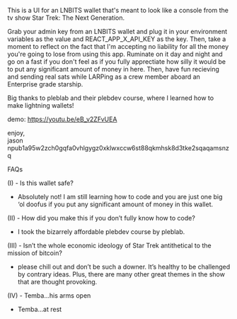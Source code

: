 This is a UI for an LNBITS wallet that's meant to look like a console from the tv show Star Trek: The Next Generation.

Grab your admin key from an LNBITS wallet and plug it in your environment variables as the value and REACT_APP_X_API_KEY as the key. Then, take a moment to reflect on the fact that I'm accepting no liability for all the money you're going to lose from using this app. Ruminate on it day and night and go on a fast if you don't feel as if you fully apprectiate how silly it would be to put any significant amount of money in here. Then, have fun recieving and sending real sats while LARPing as a crew member aboard an Enterprise grade starship.

Big thanks to pleblab and their plebdev course, where I learned how to make lightning wallets!

demo: https://youtu.be/eB_v2ZFvUEA

enjoy,  
jason  
npub1a95w2zch0gqfa0vhlgygz0xklwxccw6st88qkmhsk8d3tke2sqaqamsnzq


FAQs


(I)  - Is this wallet 
safe? 
 
 - Absolutely 
not! I am still 
learning how to 
code and you are 
just one big ‘ol 
doofus if you put 
any significant 
amount of money 
in this wallet. 


(II) - How did you make this if you don’t fully know how to 
code? 
 
 - I took the bizarrely affordable plebdev course by 
pleblab. 


(III) - Isn’t the whole economic ideology of Star Trek 
antithetical to the mission of bitcoin? 
 
 - please chill out and don’t be such a downer.  It’s healthy 
to be challenged by contrary ideas. Plus, there are many 
other great themes in the show that are thought provoking. 


(IV) - Temba...his arms open 
 
 - Temba...at rest